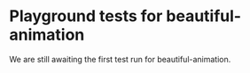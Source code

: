 # Playground tests for beautiful-animation
We are still awaiting the first test run for beautiful-animation.
